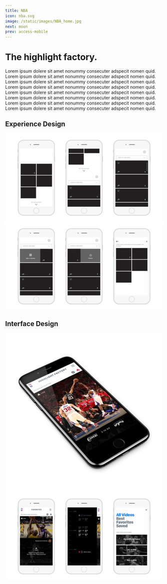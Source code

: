```yaml
---
title: NBA
icon: nba.svg
image: /static/images/NBA_home.jpg
next: moon
prev: access-mobile
---
```


# The highlight factory.

Lorem ipsum dolere sit amet nonummy consecuter adspecit nomen quid. Lorem ipsum
dolere sit amet nonummy consecuter adspecit nomen quid. Lorem ipsum dolere sit
amet nonummy consecuter adspecit nomen quid. Lorem ipsum dolere sit amet nonummy
consecuter adspecit nomen quid. Lorem ipsum dolere sit amet nonummy consecuter
adspecit nomen quid. Lorem ipsum dolere sit amet nonummy consecuter adspecit
nomen quid. Lorem ipsum dolere sit amet nonummy consecuter adspecit nomen quid.
Lorem ipsum dolere sit amet nonummy consecuter adspecit nomen quid.

## Experience Design
![NBA UX 01](/static/images/NBA_UX_01.jpg)
![NBA UX 02](/static/images/NBA_UX_02.jpg)

## Interface Design
![NBA UI iso](/static/images/NBA_iso.jpg)
![NBA UI 01](/static/images/NBA_UI_01.jpg)
